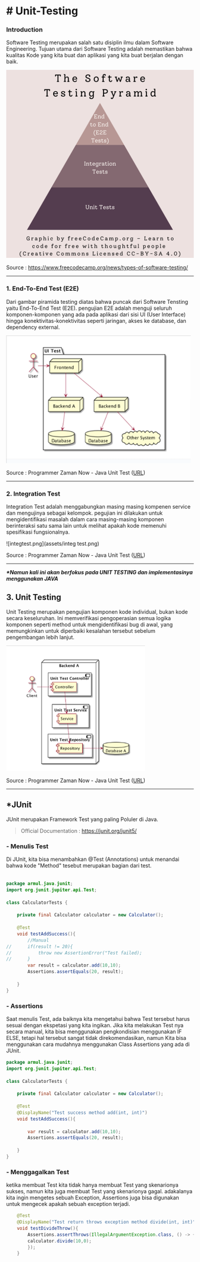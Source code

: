 # # Unit-Testing

### Introduction

Software Testing merupakan salah satu disiplin ilmu dalam Software Engineering.
Tujuan utama dari Software Testing adalah memastikan bahwa kualitas Kode yang kita buat
dan aplikasi yang kita buat berjalan dengan baik.

![InstagramSquarePyramidChartCC.png](assets/Instagram-Square-Pyramid-Chart---CC.png)

Source : https://www.freecodecamp.org/news/types-of-software-testing/

---

### 1. End-To-End Test (E2E)

Dari gambar piramida testing diatas bahwa puncak dari Software Tensting yaitu
End-To-End Test (E2E). pengujian E2E adalah menguji seluruh komponen-komponen
yang ada pada aplikasi dari sisi UI (User Interface) hingga konektivitas-konektivitas
seperti jaringan, akses ke database, dan dependency external.

![E2Epng.png](assets/E2Epng.png)

Source : Programmer Zaman Now - Java Unit Test ([URL](https://youtu.be/0jreaBRIOTo?si=8XAlh-byz-XWJEcG))

---

### 2. Integration Test

Integration Test adalah menggabungkan masing masing kompenen service dan mengujinya sebagai kelompok.
pegujian ini dilakukan untuk mengidentifikasi masalah dalam cara masing-masing komponen berinteraksi
satu sama lain untuk melihat apakah kode memenuhi spesifikasi fungsionalnya.

![integtest.png](assets/integ test.png)

Source : Programmer Zaman Now - Java Unit Test ([URL](https://youtu.be/0jreaBRIOTo?si=8XAlh-byz-XWJEcG))

---

**_*Namun kali ini akan berfokus pada UNIT TESTING dan implementasinya menggunakan JAVA_**

## 3. Unit Testing

Unit Testing merupakan pengujian komponen kode individual, bukan kode secara keseluruhan.
Ini memverifikasi pengoperasian semua logika komponen seperti method untuk mengidentifikasi bug di awal, yang memungkinkan untuk diperbaiki kesalahan tersebut sebelum pengembangan lebih lanjut.

![unittest.png](assets/unittest.png)

Source : Programmer Zaman Now - Java Unit Test ([URL](https://youtu.be/0jreaBRIOTo?si=8XAlh-byz-XWJEcG))

---

## *JUnit

JUnit merupakan Framework Test yang paling Poluler di Java.

> Official Documentation : https://junit.org/junit5/

### - Menulis Test

Di JUnit, kita bisa menambahkan @Test (Annotations) untuk menandai bahwa kode "Method" tesebut merupakan bagian dari test.

```java

package armul.java.junit;
import org.junit.jupiter.api.Test;

class CalculatorTests {

    private final Calculator calculator = new Calculator();

	@Test
	void testAddSuccess(){
		//Manual
//		if(result != 20){
//			throw new AssertionError("Test failed);
//		}
		var result = calculator.add(10,10);
		Assertions.assertEquals(20, result);

	}
}
```

### - Assertions

Saat menulis Test, ada baiknya kita mengetahui bahwa Test tersebut harus sesuai
dengan ekspetasi yang kita ingikan. Jika kita melakukan Test nya secara manual,
kita bisa menggunakan pengkondisian menggunakan IF ELSE, tetapi hal tersebut sangat tidak direkomendasikan, namun
Kita bisa menggunakan cara mudahnya menggunakan Class Assertions yang ada di JUnit.

```java
package armul.java.junit;
import org.junit.jupiter.api.Test;

class CalculatorTests {

    private final Calculator calculator = new Calculator();

    @Test
	@DisplayName("Test success method add(int, int)")
	void testAddSuccess(){
	
		var result = calculator.add(10,10);
		Assertions.assertEquals(20, result);

	}
}
```

### - Menggagalkan Test

ketika membuat Test kita tidak hanya membuat Test yang skenarionya sukses, namun
kita juga membuat Test yang skenarionya gagal. adakalanya kita ingin mengetes sebuah Exception,
Assertions juga bisa digunakan untuk mengecek apakah sebuah exception terjadi.

```java
    @Test
	@DisplayName("Test return throws exception method divide(int, int)")
	void testDivideThrow(){
		Assertions.assertThrows(IllegalArgumentException.class, () -> {
		calculator.divide(10,0);
		});
	}
```
